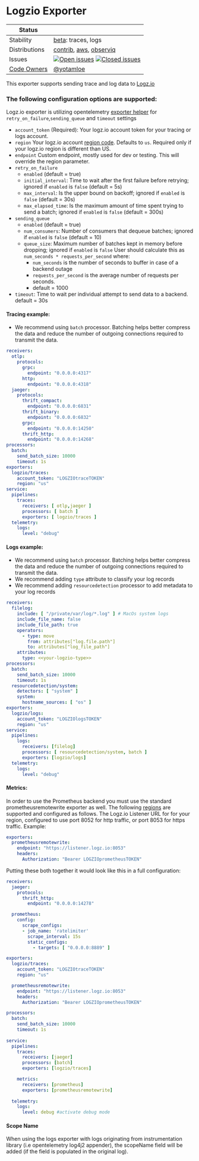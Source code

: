 # Logzio Exporter

<!-- status autogenerated section -->
| Status        |           |
| ------------- |-----------|
| Stability     | [beta]: traces, logs   |
| Distributions | [contrib], [aws], [observiq] |
| Issues        | [![Open issues](https://img.shields.io/github/issues-search/open-telemetry/opentelemetry-collector-contrib?query=is%3Aissue%20is%3Aopen%20label%3Aexporter%2Flogzio%20&label=open&color=orange&logo=opentelemetry)](https://github.com/open-telemetry/opentelemetry-collector-contrib/issues?q=is%3Aopen+is%3Aissue+label%3Aexporter%2Flogzio) [![Closed issues](https://img.shields.io/github/issues-search/open-telemetry/opentelemetry-collector-contrib?query=is%3Aissue%20is%3Aclosed%20label%3Aexporter%2Flogzio%20&label=closed&color=blue&logo=opentelemetry)](https://github.com/open-telemetry/opentelemetry-collector-contrib/issues?q=is%3Aclosed+is%3Aissue+label%3Aexporter%2Flogzio) |
| [Code Owners](https://github.com/open-telemetry/opentelemetry-collector-contrib/blob/main/CONTRIBUTING.md#becoming-a-code-owner)    | [@yotamloe](https://www.github.com/yotamloe) |

[beta]: https://github.com/open-telemetry/opentelemetry-collector#beta
[contrib]: https://github.com/open-telemetry/opentelemetry-collector-releases/tree/main/distributions/otelcol-contrib
[aws]: https://github.com/aws-observability/aws-otel-collector
[observiq]: https://github.com/observIQ/observiq-otel-collector
<!-- end autogenerated section -->

This exporter supports sending trace and log data to [Logz.io](https://www.logz.io)

### The following configuration options are supported:
Logz.io exporter is utilizing opentelemetry [exporter helper](https://github.com/open-telemetry/opentelemetry-collector/blob/main/exporter/exporterhelper/README.md) for `retry_on_failure`,`sending_queue` and `timeout` settings
- `account_token` (Required): Your logz.io account token for your tracing or logs account.
- `region` Your logz.io account [region code](https://docs.logz.io/user-guide/accounts/account-region.html#available-regions). Defaults to `us`. Required only if your logz.io region is different than US.
- `endpoint` Custom endpoint, mostly used for dev or testing. This will override the region parameter.
- `retry_on_failure` 
    - `enabled` (default = true)
    - `initial_interval`: Time to wait after the first failure before retrying; ignored if `enabled` is `false`  (default = 5s)
    - `max_interval`: Is the upper bound on backoff; ignored if `enabled` is `false` (default = 30s)
    - `max_elapsed_time`: Is the maximum amount of time spent trying to send a batch; ignored if `enabled` is `false` (default = 300s)
- `sending_queue`
    - `enabled` (default = true)
    - `num_consumers`: Number of consumers that dequeue batches; ignored if `enabled` is `false` (default = 10)
    - `queue_size`: Maximum number of batches kept in memory before dropping; ignored if `enabled` is `false`
      User should calculate this as `num_seconds * requests_per_second` where:
        - `num_seconds` is the number of seconds to buffer in case of a backend outage
        - `requests_per_second` is the average number of requests per seconds.
        - default = 1000
- `timeout`: Time to wait per individual attempt to send data to a backend. default = 30s

#### Tracing example:
* We recommend using `batch` processor. Batching helps better compress the data and reduce the number of outgoing connections required to transmit the data.

```yaml
receivers:
  otlp:
    protocols:
      grpc:
        endpoint: "0.0.0.0:4317"
      http:
        endpoint: "0.0.0.0:4318"
  jaeger:
    protocols:
      thrift_compact:
        endpoint: "0.0.0.0:6831"
      thrift_binary:
        endpoint: "0.0.0.0:6832"
      grpc:
        endpoint: "0.0.0.0:14250"
      thrift_http:
        endpoint: "0.0.0.0:14268"
processors:
  batch:
    send_batch_size: 10000
    timeout: 1s
exporters:
  logzio/traces:
    account_token: "LOGZIOtraceTOKEN"
    region: "us"
service:
  pipelines:
    traces:
      receivers: [ otlp,jaeger ]
      processors: [ batch ]
      exporters: [ logzio/traces ]
  telemetry:
    logs:
      level: "debug"
```
#### Logs example:
* We recommend using `batch` processor. Batching helps better compress the data and reduce the number of outgoing connections required to transmit the data.
* We recommend adding `type` attribute to classify your log records
* We recommend adding `resourcedetection` processor to add metadata to your log records

```yaml
receivers:
  filelog:
    include: [ "/private/var/log/*.log" ] # MacOs system logs
    include_file_name: false
    include_file_path: true 
    operators:
      - type: move
        from: attributes["log.file.path"]
        to: attributes["log_file_path"]
    attributes:
      type: <<your-logzio-type>>
processors:
  batch:
    send_batch_size: 10000
    timeout: 1s
  resourcedetection/system:
    detectors: [ "system" ]
    system:
      hostname_sources: [ "os" ]
exporters:
  logzio/logs:
    account_token: "LOGZIOlogsTOKEN"
    region: "us"
service:
  pipelines:
    logs:
      receivers: [filelog]
      processors: [ resourcedetection/system, batch ]
      exporters: [logzio/logs]
  telemetry:
    logs:
      level: "debug"
```
#### Metrics:
In order to use the Prometheus backend you must use the standard prometheusremotewrite exporter as well. The following [regions](https://docs.logz.io/user-guide/accounts/account-region.html#supported-regions-for-prometheus-metrics) are supported and configured as follows. The Logz.io Listener URL for for your region, configured to use port 8052 for http traffic, or port 8053 for https traffic.
Example:
```yaml
exporters:
  prometheusremotewrite:
    endpoint: "https://listener.logz.io:8053"
    headers:
      Authorization: "Bearer LOGZIOprometheusTOKEN"
```

Putting these both together it would look like this in a full configuration:

```yaml
receivers:
  jaeger:
    protocols:
      thrift_http:
        endpoint: "0.0.0.0:14278"

  prometheus:
    config:
      scrape_configs:
      - job_name: 'ratelimiter'
        scrape_interval: 15s
        static_configs:
          - targets: [ "0.0.0.0:8889" ]

exporters:
  logzio/traces:
    account_token: "LOGZIOtraceTOKEN"
    region: "us"

  prometheusremotewrite:
    endpoint: "https://listener.logz.io:8053"
    headers:
      Authorization: "Bearer LOGZIOprometheusTOKEN"

processors:
  batch:
    send_batch_size: 10000
    timeout: 1s
    
service:
  pipelines:
    traces:
      receivers: [jaeger]
      processors: [batch]
      exporters: [logzio/traces]

    metrics:
      receivers: [prometheus]
      exporters: [prometheusremotewrite]
  
  telemetry:
    logs:
      level: debug #activate debug mode
```

#### Scope Name
When using the logs exporter with logs originating from instrumentation library (i.e opentelemetry log4j2 appender), the scopeName field will be added (if the field is populated in the original log). 
```